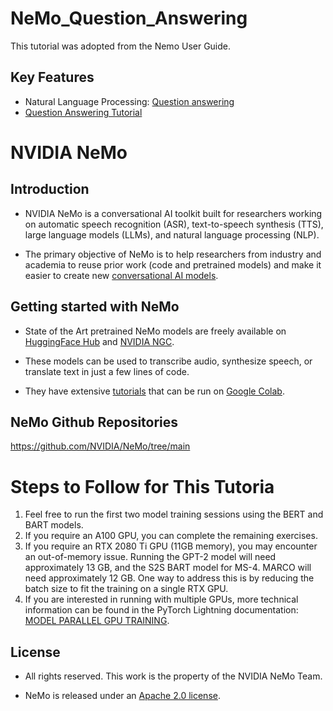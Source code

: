 **NeMo_Question_Answering**
===============
This tutorial was adopted from the Nemo User Guide.

Key Features
------------
* Natural Language Processing: [Question answering](https://docs.nvidia.com/deeplearning/nemo/user-guide/docs/en/main/nlp/question_answering.html)
* [Question Answering Tutorial](https://colab.research.google.com/github/NVIDIA/NeMo/blob/stable/tutorials/nlp/Question_Answering.ipynb)

**NVIDIA NeMo**
===============
Introduction
------------
* NVIDIA NeMo is a conversational AI toolkit built for researchers working on automatic speech recognition (ASR), text-to-speech synthesis (TTS), large language models (LLMs), and natural language processing (NLP).

* The primary objective of NeMo is to help researchers from industry and academia to reuse prior work (code and pretrained models) and make it easier to create new [conversational AI models](https://developer.nvidia.com/conversational-ai#started).

Getting started with NeMo
------------
* State of the Art pretrained NeMo models are freely available on [HuggingFace Hub](https://huggingface.co/models?library=nemo&sort=downloads&search=nvidia) and [NVIDIA NGC](https://catalog.ngc.nvidia.com/models?query=nemo&orderBy=weightPopularDESC).

* These models can be used to transcribe audio, synthesize speech, or translate text in just a few lines of code.

* They have extensive [tutorials](https://docs.nvidia.com/deeplearning/nemo/user-guide/docs/en/stable/starthere/tutorials.html) that can be run on [Google Colab](https://colab.research.google.com).

NeMo Github Repositories
------------
https://github.com/NVIDIA/NeMo/tree/main

**Steps to Follow for This Tutoria**
===============
1. Feel free to run the first two model training sessions using the BERT and BART models.
2. If you require an A100 GPU, you can complete the remaining exercises.
3. If you require an RTX 2080 Ti GPU (11GB memory), you may encounter an out-of-memory issue. Running the GPT-2 model will need approximately 13 GB, and the S2S BART model for MS-4. MARCO will need approximately 12 GB. One way to address this is by reducing the batch size to fit the training on a single RTX GPU.
5. If you are interested in running with multiple GPUs, more technical information can be found in the PyTorch Lightning documentation: [MODEL PARALLEL GPU TRAINING](https://lightning.ai/docs/pytorch/1.6.5/advanced/model_parallel.html#choosing-an-advanced-distributed-gpu-strategy).


License
------------
* All rights reserved. This work is the property of the NVIDIA NeMo Team.

* NeMo is released under an [Apache 2.0 license](https://github.com/NVIDIA/NeMo/blob/stable/LICENSE).